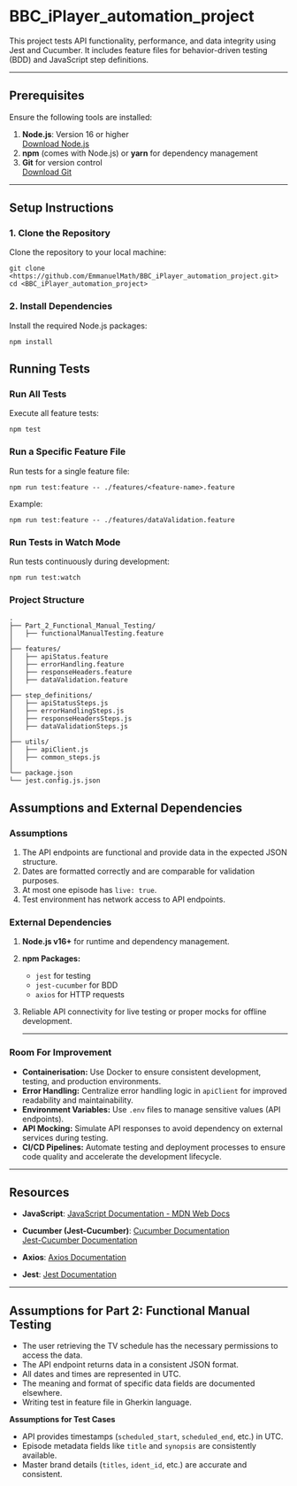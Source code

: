 # BBC_iPlayer_automation_project

This project tests API functionality, performance, and data integrity using Jest and Cucumber. It includes feature files for behavior-driven testing (BDD) and JavaScript step definitions.

---

## **Prerequisites**

Ensure the following tools are installed:

1. **Node.js**: Version 16 or higher  
   [Download Node.js](https://nodejs.org)
2. **npm** (comes with Node.js) or **yarn** for dependency management
3. **Git** for version control  
   [Download Git](https://git-scm.com)

---

## **Setup Instructions**

### **1. Clone the Repository**
Clone the repository to your local machine:

```
git clone <https://github.com/EmmanuelMath/BBC_iPlayer_automation_project.git>
cd <BBC_iPlayer_automation_project>
```


### **2. Install Dependencies**
Install the required Node.js packages:
```
npm install 
```

## **Running Tests**

### **Run All Tests**

Execute all feature tests:
```
npm test
```

### **Run a Specific Feature File**

Run tests for a single feature file:
```
npm run test:feature -- ./features/<feature-name>.feature
```
Example:
```
npm run test:feature -- ./features/dataValidation.feature
```

### **Run Tests in Watch Mode**

Run tests continuously during development:
```
npm run test:watch
```

### **Project Structure**

```
.
├── Part_2_Functional_Manual_Testing/
│   ├── functionalManualTesting.feature
│
├── features/
│   ├── apiStatus.feature
│   ├── errorHandling.feature
│   ├── responseHeaders.feature 
│   ├── dataValidation.feature
│
├── step_definitions/
│   ├── apiStatusSteps.js    
│   ├── errorHandlingSteps.js 
│   ├── responseHeadersSteps.js 
│   ├── dataValidationSteps.js    
│
├── utils/
│   ├── apiClient.js      
│   ├── common_steps.js    
│
└── package.json  
└── jest.config.js.json                 

```
## **Assumptions and External Dependencies**

### **Assumptions**

1. The API endpoints are functional and provide data in the expected JSON structure.
2. Dates are formatted correctly and are comparable for validation purposes.
3. At most one episode has `live: true`.
4. Test environment has network access to API endpoints.

### **External Dependencies**
1. **Node.js v16+** for runtime and dependency management.
2. **npm Packages:**
   - `jest` for testing
   - `jest-cucumber` for BDD
   - `axios` for HTTP requests
3. Reliable API connectivity for live testing or proper mocks for offline development.

   ---

### **Room For Improvement**
- **Containerisation:** Use Docker to ensure consistent development, testing, and production environments.
- **Error Handling:** Centralize error handling logic in `apiClient` for improved readability and maintainability.
- **Environment Variables:** Use `.env` files to manage sensitive values (API endpoints).
- **API Mocking:** Simulate API responses to avoid dependency on external services during testing.
- **CI/CD Pipelines:** Automate testing and deployment processes to ensure code quality and accelerate the development lifecycle.

---


## **Resources**

- **JavaScript**: [JavaScript Documentation - MDN Web Docs](https://developer.mozilla.org/en-US/docs/Web/JavaScript)

- **Cucumber (Jest-Cucumber)**: [Cucumber Documentation](https://cucumber.io/docs/)  
  [Jest-Cucumber Documentation](https://github.com/bencompton/jest-cucumber)

- **Axios**: [Axios Documentation](https://axios-http.com/docs/intro)

- **Jest**: [Jest Documentation](https://jestjs.io/docs/getting-started)

---
## **Assumptions for Part 2: Functional Manual Testing**

- The user retrieving the TV schedule has the necessary permissions to access the data.
- The API endpoint returns data in a consistent JSON format.
- All dates and times are represented in UTC.
- The meaning and format of specific data fields are documented elsewhere.
- Writing test in feature file in Gherkin language.

**Assumptions for Test Cases**
- API provides timestamps (`scheduled_start`, `scheduled_end`, etc.) in UTC.
- Episode metadata fields like `title` and `synopsis` are consistently available.
- Master brand details (`titles`, `ident_id`, etc.) are accurate and consistent.
